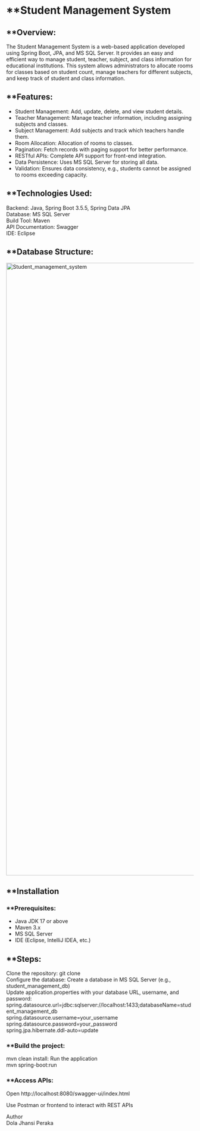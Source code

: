 # **Student Management System
## **Overview:
The Student Management System is a web-based application developed using Spring Boot, JPA, and MS SQL Server. It provides an easy and efficient way to manage student, teacher, subject, and class information for educational institutions. This system allows administrators to allocate rooms for classes based on student count, manage teachers for different subjects, and keep track of student and class information.

## **Features:
- Student Management: Add, update, delete, and view student details.
- Teacher Management: Manage teacher information, including assigning subjects and classes.
- Subject Management: Add subjects and track which teachers handle them.
- Room Allocation: Allocation of rooms to classes.
- Pagination: Fetch records with paging support for better performance.
- RESTful APIs: Complete API support for front-end integration.
- Data Persistence: Uses MS SQL Server for storing all data.
- Validation: Ensures data consistency, e.g., students cannot be assigned to rooms exceeding capacity.

## **Technologies Used:
Backend: Java, Spring Boot 3.5.5, Spring Data JPA<br>
Database: MS SQL Server<br>
Build Tool: Maven<br>
API Documentation: Swagger <br>
IDE: Eclipse<br>

## **Database Structure:
<img width="2120" height="1645" alt="Student_management_system" src="https://github.com/user-attachments/assets/ed09c4f6-a7e5-45c4-a9b4-7bfdb5f38f6f" />

## **Installation
### **Prerequisites:
- Java JDK 17 or above
- Maven 3.x
- MS SQL Server
- IDE (Eclipse, IntelliJ IDEA, etc.)

## **Steps:
Clone the repository:
git clone <repository-url><br>
Configure the database:
Create a database in MS SQL Server (e.g., student_management_db)<br>
Update application.properties with your database URL, username, and password:<br>
spring.datasource.url=jdbc:sqlserver://localhost:1433;databaseName=student_management_db<br>
spring.datasource.username=your_username<br>
spring.datasource.password=your_password<br>
spring.jpa.hibernate.ddl-auto=update<br>

### **Build the project:
mvn clean install:
Run the application<br>
mvn spring-boot:run<br>
### **Access APIs:
Open http://localhost:8080/swagger-ui/index.html<br>
 
Use Postman or frontend to interact with REST APIs


Author<br>
Dola Jhansi Peraka
